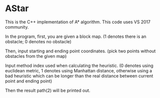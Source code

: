 # AStar
This is the C++ implementation of A* algorithm.
This code uses VS 2017 community.

In the program, first, you are given a block map. (1 denotes there is an obstacle; 0 denotes no obstacle)

Then, input starting and ending point coordinates. (pick two points without obstacles from the given map)

Input method index used when calculating the heuristic. (0 denotes using euclidean metric, 1 denotes using Manhattan distance, otherwise using a bad heuristic which can be longer than the real distance between current point and ending point)

Then the result path(2) will be printed out.

